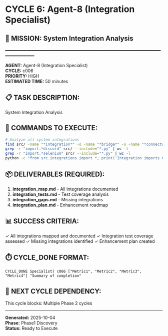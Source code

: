 # CYCLE 6: Agent-8 (Integration Specialist)

## 🎯 MISSION: System Integration Analysis
━━━━━━━━━━━━━━━━━━━━━━━━━━━━━━━━━━━━━━━━━━━━━━━━━━━━━━━━━━━━━━━━━━━━━━

**AGENT:** Agent-8 (Integration Specialist)  
**CYCLE:** c006  
**PRIORITY:** HIGH  
**ESTIMATED TIME:** 50 minutes  


## 📋 TASK DESCRIPTION:
System Integration Analysis

## 🔧 COMMANDS TO EXECUTE:
```bash
# Analyze all system integrations
find src/ -name "*integration*" -o -name "*bridge*" -o -name "*connector*" | head -10
grep -r "import.*discord" src/ --include="*.py" | wc -l
grep -r "import.*selenium" src/ --include="*.py" | wc -l
python -c "from src.integrations import *; print('Integration imports OK')" 2>/dev/null || echo "Integration issues found" 
```

## 📦 DELIVERABLES (REQUIRED):
1. **integration_map.md** - All integrations documented
2. **integration_tests.md** - Test coverage analysis
3. **integration_gaps.md** - Missing integrations
4. **integration_plan.md** - Enhancement roadmap

## 📊 SUCCESS CRITERIA:
✓ All integrations mapped and documented
✓ Integration test coverage assessed
✓ Missing integrations identified
✓ Enhancement plan created

## ⏱️ CYCLE_DONE FORMAT:
```
CYCLE_DONE Specialist) c006 ["Metric1", "Metric2", "Metric3", "Metric4"] "Summary of completion"
```

## 📝 NEXT CYCLE DEPENDENCY:
This cycle blocks: Multiple Phase 2 cycles

---

**Generated:** 2025-10-04  
**Phase:** Phase1 Discovery  
**Status:** Ready to Execute
